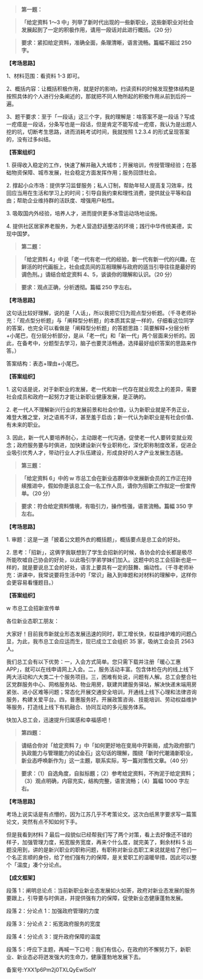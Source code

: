 > **第一题：**

> **「给定资料 1～3 中」列举了新时代出现的一些新职业，这些新职业对社会发展起到了一定的积极作用，请用一段话对此进行概括。（20 分）**

> **要求：紧扣给定资料，准确全面，条理清晰，语言流畅。篇幅不超过 250 字。**

**【考场思路】**

1、材料范围：看资料 1-3 即可。

2、概括内容：让概括积极作用，就是好的影响，扫读资料的时候发现整体结构是按照具体的个人进行分条阐述的，那就把不同人物所起的积极作用从前到后捋一遍。

3、题干要求：至于「一段话」这三个字，我的理解是：啥答案不是一段话？写成一疙瘩是一段话，分条写也是一段话，但是肯定不能写成一疙瘩，我认为是出题人挖的坑，切断考生思路，进而消耗考试时间，我就按照 1.2.3.4 的形式呈现答案的，没有过多纠结。

**【答案组织】**

1\. 获得收入稳定的工作，快速了解并融入大城市；开展培训，传授管理经验；在基础物资保障、城市发展，社会稳定方面发挥作用；服务回馈社会。

2\. 撑起小众市场：提供学习监督服务；私人订制，帮助年轻人提高复习效率，找回应当用在生活和学习上的时间；引导自我约束和理性消费，提供就业平等和自由；帮助企业维持群的活跃度、增强用户粘性。

3\. 吸取国内外经验，培养人才，进而提供更多冰雪运动场地设施。

4\. 提供社区居家养老服务，为老人营造舒适整洁的环境；践行中华传统美德，实现中国梦。

> **第二题：**

> **「给定资料 4」中说「老一代有老一代的经验，新一代有新一代的兴趣，在鲜活的时代画板上，社会成员间的互相理解与政府的适当引导往往是最好的调色剂。」请结合给定资料 4、5，谈谈你的理解和认识。（20 分）**

> **要求：观点正确，分析透彻。篇幅 250 字左右。**

**【考场思路】**

这句话比较好理解，说的是「人话」，所以我把它归为观点型分析题。（千寻老师补充：「观点型分析题」与「阐释型分析题」的本质其实是一样的，仔细看这位同学的答案，也完全可以看做是「阐释型分析题」的答题思路：简要解释+分层分析+小尾巴，在分层分析部分，是从「老一代」和「新一代」两个层面来分析的。因此，在备考中，分题型去学习，脑子也要灵活畅通，选择最好组织答案的思路来作答。）

答案结构：表态+理由+小尾巴。

**【答案组织】**

1\. 这句话是说，对于新职业的发展，老一代和新一代存在就业观念上的差异，需要社会成员和政府一起努力才能让新职业健康发展，是正确的。

2\. 老一代人不理解新兴行业的发展前景和社会价值，认为新职业就是不务正业，难登大雅之堂，对之语焉不详，甚至羞于启齿；新一代认为新职业是有社会价值、有未来的职业。

3\. 因此，新一代人要培养耐心，主动跟老一代沟通，促使老一代人要转变就业观念；政府服务要与时俱进，加快建设新兴专业职称化，深化职称制度改革，促进企业吸引优秀人才，带动行业人才队伍建设，形成良好的人才产业发展生态链。

> **第三题：**

> **「给定资料 6」中的 w 市总工会在新业态群体中发展新会员的工作正在持续推进中，假如你是该总工会一名工作人员，请你为招新工作拟定一份宣传单。（20 分）**

> **要求：符合给定资料情境，有吸引力，操作性强，语言流畅。篇幅 350 字左右。**

**【考场思路】**

1\. 审题：这是一道「披着公文题外衣的概括题」，概括要点是总工会的好处。

2\. 思考：「招新」，这俩字我联想到了学生会招新的时候，各协会的会长都是极尽所能吹嘘自己协会的好处，以此吸引学弟学妹们加入。这题中的总工会招新也是一样的，就是要说总工会的好处，语言上要具有一定的鼓舞、煽动性。（千寻老师补充：讲课中，我常说要将生活中的「常识」融入到审题和对材料的理解中，这样你会更容易看懂题目。）

**【答案组织】**

w 市总工会招新宣传单

各位新业态职工朋友：

大家好！目前我市新就业形态发展迅速的同时，职工增长快，权益维护难的问题凸显，为此，我市总工会应运而生，现已成立工会组织 35 家，吸纳工会会员 2563 人。

我们总工会有以下优势：一，入会方式简单。您只需下载并注册「暖心工惠 APP」，就可以在线申请网上入会。二，服务活动丰富。包含体检在内的线上线下两大活动和六大类二十个服务项目。三，困难有处说，问题有人解。总工会整合社区党群服务中心、网格服务站、物业用房，联建共建服务驿站，解决快递末端用房紧张、进小区难等问题；常态化开展交通安全培训，开通线上线下心理和法律咨询服务，构建关爱平台。四，普惠服务好。开展政策咨询、技能培训、劳动权益维护等服务，打造线上线下有机融合、协同互动的多元服务体系。

快加入总工会，迅速提升归属感和幸福感吧！

> **第四题：**

> **请结合你对「给定资料 7」中「如何更好地在变局中开新局，成为政府部门执政能力与管理能力的试金石」这句话的理解，围绕「新时代潮涌新职业，新业态呼唤新作为」这一主题，联系实际，写一篇对策性文章。（40 分）**

> **要求：（1）自选角度，自拟标题；（2）参考给定资料，不拘泥于给定资料；（3）观点明确，内容充实，结构完整，语言流畅；（4）篇幅 1000 字左右。**

**【考场思路】**

考场上说实话是有点懵的，因为江苏几乎不考策论文。这次白纸黑字要求写一篇策论文，突然有点不知如何下手。

但是我看到材料 7 最后一段貌似已经帮我们写了两个对策，看上去好像还不错的样子，加强管理力度，拓宽服务宽度，再来个什么度，就完美了，剩余材料 5 出题没用到，讲的是新兴职业的职称问题，有职称对新业态职工来说就是给了他们一个名正言顺的身份，给了他们强有力的保障，是关爱职工的温暖举措，因此可以整个「温度」凑个分论点。

**【成文框架】**

段落 1：阐明总论点：当前新职业新业态发展如火如荼，政府对新业态发展的服务要跟上，引导要与时俱进，并提供强有力的保障，促使新业态健康蓬勃发展。

段落 2：分论点 1：加强政府管理的力度

段落 3：分论点 2：拓宽政府服务的宽度

段落 4：分论点 3：提升政府保障的温度

段落 5：呼应下主题，再喊一下口号：我们有信心，在政府的不懈努力下，新职业、新业态必将迸发强大的生命力，健康蓬勃地发展下去。

备案号:YXX1p6Pm2j0TXLQyEwI5olY